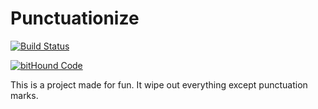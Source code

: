 # Punctuationize

[![Build Status](https://travis-ci.org/Hacker-YHJ/punctuationize.svg?branch=master)](https://travis-ci.org/Hacker-YHJ/punctuationize)

[![bitHound Code](https://www.bithound.io/github/Hacker-YHJ/punctuationize/badges/code.svg)](https://www.bithound.io/github/Hacker-YHJ/punctuationize)

This is a project made for fun.
It wipe out everything except punctuation marks.
